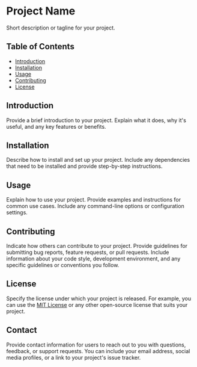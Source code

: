 # Project Name

Short description or tagline for your project.

## Table of Contents

- [Introduction](#introduction)
- [Installation](#installation)
- [Usage](#usage)
- [Contributing](#contributing)
- [License](#license)

## Introduction

Provide a brief introduction to your project. Explain what it does, why it's useful, and any key features or benefits.

## Installation

Describe how to install and set up your project. Include any dependencies that need to be installed and provide step-by-step instructions.

## Usage

Explain how to use your project. Provide examples and instructions for common use cases. Include any command-line options or configuration settings.

## Contributing

Indicate how others can contribute to your project. Provide guidelines for submitting bug reports, feature requests, or pull requests. Include information about your code style, development environment, and any specific guidelines or conventions you follow.

## License

Specify the license under which your project is released. For example, you can use the [MIT License](https://opensource.org/licenses/MIT) or any other open-source license that suits your project.

## Contact

Provide contact information for users to reach out to you with questions, feedback, or support requests. You can include your email address, social media profiles, or a link to your project's issue tracker.
